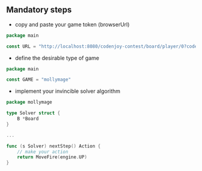 ## Mandatory steps

- copy and paste your game token (browserUrl)
```go
package main

const URL = "http://localhost:8080/codenjoy-contest/board/player/0?code=000000000000"
```

- define the desirable type of game
```go
package main

const GAME = "mollymage"
```

- implement your invincible solver algorithm
```go
package mollymage

type Solver struct {
    B *Board
}

...

func (s Solver) nextStep() Action {
    // make your action
    return MoveFire(engine.UP)
}
```
